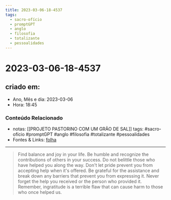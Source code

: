```yaml
---
title: 2023-03-06-18-4537
tags:
  - sacro-ofício
  - promptGPT
  - anglo
  - filosofia
  - totalizante
  - pessoalidades
---
```

# 2023-03-06-18-4537

## criado em: 
-  Ano, Mês e dia: 2023-03-06
- Hora: 18:45

### Conteúdo Relacionado
- notas: [[PROJETO PASTORINO COM UM GRÃO DE SAL]]
tags: #sacro-ofício #promptGPT #anglo #filosofia #totalizante #pessoalidades 
- Fontes & Links: [folha](https://www1.folha.uol.com.br/folha/livrariadafolha/825139-ha-cem-anos-nascia-carlos-torres-pastorino-autor-de-minutos-de-sabedoria.shtml)
---
>Find balance and joy in your life. Be humble and recognize the contributions of others in your success. Do not belittle those who have helped you along the way. Don't let pride prevent you from accepting help when it's offered. Be grateful for the assistance and break down any barriers that prevent you from expressing it. Never forget the help you received or the person who provided it. Remember, ingratitude is a terrible flaw that can cause harm to those who once helped us.